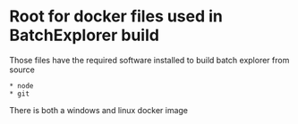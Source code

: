 # Root for docker files used in BatchExplorer build

Those files have the required software installed to build batch explorer from source

    * node
    * git

There is both a windows and linux docker image
